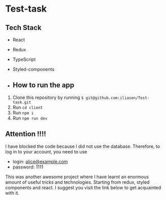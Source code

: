 # Test-task

## Tech Stack
* React
* Redux
* TypeScript
* Styled-components

* ## How to run the app

1. Clone this repository by running `$ git@github.com:iliasen/Test-task.git`
2. Run `cd client`
3. Run `npm i`
4. Run `npm run dev`

## Attention !!!!

I have blocked the code because I did not use the database. Therefore, to log in to your account, you need to use 
* login: alice@example.com
* password: 1111

This was another awesome project where I have learnt an enormous amount of useful tricks and technologies. Starting from redux, styled components and react. I suggest you visit the link below to get acquainted with it.
